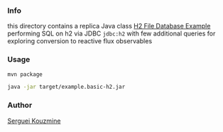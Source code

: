 ### Info

this directory contains a replica Java class [H2 File Database Example](https://www.javatips.net/blog/h2-file-database-example) performing SQL on h2 via JDBC
`jdbc:h2` with few additional queries for exploring conversion to reactive flux observables

### Usage

```sh
mvn package
```
```sh
java -jar target/example.basic-h2.jar
```
### Author
[Serguei Kouzmine](kouzmine_serguei@yahoo.com)

